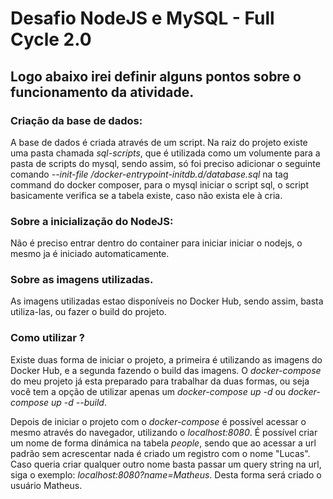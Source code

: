 # Desafio NodeJS e MySQL - Full Cycle 2.0

## Logo abaixo irei definir alguns pontos sobre o funcionamento da atividade.

### Criação da base de dados:

A base de dados é criada através de um script. Na raiz do projeto existe uma pasta chamada *sql-scripts*, que é utilizada como um volumente para a pasta de scripts do mysql, sendo assim, só foi preciso adicionar o seguinte comando *--init-file /docker-entrypoint-initdb.d/database.sql* na tag command do docker composer, para o mysql iniciar o script sql, o script basicamente verifica se a tabela existe, caso não exista ele à cria.

### Sobre a inicialização do NodeJS:

Não é preciso entrar dentro do container para iniciar iniciar o nodejs, o mesmo ja é iniciado automaticamente.

### Sobre as imagens utilizadas.

As imagens utilizadas estao disponíveis no Docker Hub, sendo assim, basta utiliza-las, ou fazer o build do projeto.

### Como utilizar ?

Existe duas forma de iniciar o projeto, a primeira é utilizando as imagens do Docker Hub, e a segunda fazendo o build das imagens. O *docker-compose* do meu projeto já esta preparado para trabalhar da duas formas, ou seja você tem a opção de utilizar apenas um *docker-compose up -d* ou *docker-compose up -d --build*.

Depois de iniciar o projeto com o *docker-compose* é possível acessar o mesmo através do navegador, utilizando o *localhost:8080*. É possível criar um nome de forma dinámica na tabela *people*, sendo que ao acessar a url padrão sem acrescentar nada é criado um registro com o nome "Lucas". Caso queria criar qualquer outro nome basta passar um query string na url, siga o exemplo: *localhost:8080?name=Matheus*. Desta forma será criado o usuário Matheus.